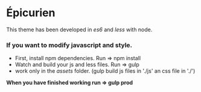 # Épicurien

This theme has been developed in *es6* and *less* with node.

### If you want to modify javascript and style.

* First, install npm dependencies. Run => npm install
* Watch and build your js and less files. Run => gulp
* work only in the *assets* folder. (gulp build js files in './js' an css file in './')

**When you have finished working run => gulp prod**
